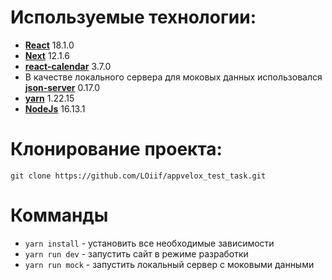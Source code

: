 # Используемые технологии:
- **[React](https://reactjs.org/ "Офф сайт")** 18.1.0
- **[Next](https://nextjs.org/ "Офф сайт")** 12.1.6
- **[react-calendar](https://github.com/wojtekmaj/react-calendar/ "GitHub")** 3.7.0
- В качестве локального сервера для моковых данных использовался **[json-server](https://github.com/typicode/json-server "GitHub")** 0.17.0
- **[yarn](https://yarnpkg.com/ "Офф сайт")** 1.22.15
- **[NodeJs](https://nodejs.org/ru/ "Офф сайт")** 16.13.1

# Клонирование проекта:
  ```
  git clone https://github.com/LOiif/appvelox_test_task.git
  ```
# Комманды
- ```yarn install``` - установить все необходимые зависимости
- ```yarn run dev``` - запустить сайт в режиме разработки
- ```yarn run mock``` - запустить локальный сервер c моковыми данными